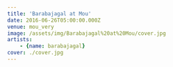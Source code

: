```yaml
---
title: 'Barabajagal at Mou'
date: 2016-06-26T05:00:00.000Z
venue: mou_very
image: /assets/img/Barabajagal%20at%20Mou/cover.jpg
artists:
    - {name: barabajagal}
cover: ./cover.jpg
---
```

